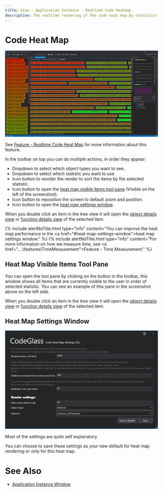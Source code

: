 ```yaml
---
title: View - Application Instance - Realtime Code Heatmap
description: The realtime rendering of the code heat map by statistics and data type.
---
```

# Code Heat Map
![assets/img/ApplicationInstanceWindow/CodeHeatMapWindow.png](../../../assets/img/ApplicationInstanceWindow/CodeHeatMapWindow.png)

See [Feature - Realtime Code Heat Map](../../features/RealtimeRendering.md#realtime-code-heatmap) for more information about this feature.

In the toolbar on top you can do multiple actions, in order they appear:
- Dropdown to select which object types you want to see.
- Dropdown to select which statistic you want to use
- Icon button to reorder the render to sort the items by the selected statistic.
- Icon button to open the [heat map visible items tool pane](#heat-map-visible-items-tool-pane) (Visible on the left of the screenshot).
- Icon button to reposition the screen to default zoom and position.
- Icon button to open the [heat map settings window](#heat-map-settings-window).

When you double click an item in the tree view it will open the [object details view](ObjectDetailsView.md) or [function details view](CodeMemberDetailsView.md) of the selected item.

{% include alertNoTitle.html  type="info" content="You can improve the heat map performance in the <a href=\"#heat-map-settings-window\">heat map settings window</a>." %}
{% include alertNoTitle.html  type="info" content="For more information on how we measure time, see  <a href=\"..\..\features\TimeMessurement\">Feature - Time Measurement</a>." %}

## Heat Map Visible Items Tool Pane
You can open the tool pane by clicking on the button in the toolbar, this window shows all items that are currently visible to the user in order of selected statistic.
You can see an example of this pane in the screenshot above on the left side.

When you double click an item in the tree view it will open the [object details view](ObjectDetailsView.md) or [function details view](CodeMemberDetailsView.md) of the selected item.

## Heat Map Settings Window
![assets/img/ApplicationInstanceWindow/CodeHeatMapSettingsWindow.png](../../../assets/img/ApplicationInstanceWindow/CodeHeatMapSettingsWindow.png)

Most of the settings are quite self explanatory.

You can choose to save these settings as your new default for heat map rendering or only for this heat map.

<!-- # Application Breadcrumbs
- [Application Instance Window](../ApplicationInstanceDockWindow.md) / [View Menu](../ApplicationInstanceDockWindow/MenuBar.md#view-menu) /  -->


# See Also
- [Application Instance Window](../ApplicationInstanceDockWindow.md)